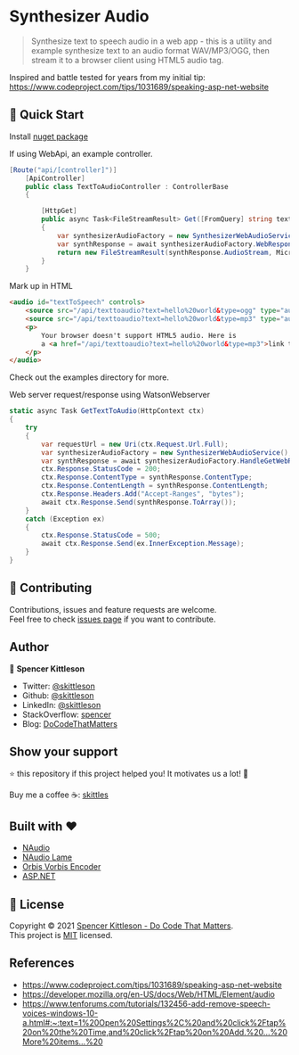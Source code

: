 ﻿# Synthesizer Audio
> Synthesize text to speech audio in a web app - this is a utility and example synthesize text to an audio format WAV/MP3/OGG, then stream it to a browser client using HTML5 audio tag.

Inspired and battle tested for years from my initial tip: https://www.codeproject.com/tips/1031689/speaking-asp-net-website


<!-- ## ✨ Demo

![Demo gif](demo.gif) -->

## 🚀 Quick Start

Install [nuget package](https://www.nuget.org/packages/SynthesizerAudio/)


If using WebApi, an example controller.

```csharp
[Route("api/[controller]")]
    [ApiController]
    public class TextToAudioController : ControllerBase
    {

        [HttpGet]
        public async Task<FileStreamResult> Get([FromQuery] string text)
        {
            var synthesizerAudioFactory = new SynthesizerWebAudioService();
            var synthResponse = await synthesizerAudioFactory.WebResponseAsync(text);
            return new FileStreamResult(synthResponse.AudioStream, Microsoft.Net.Http.Headers.MediaTypeHeaderValue.Parse(synthResponse.ContentType));
        }
    }
```


Mark up in HTML 
```html
<audio id="textToSpeech" controls>
    <source src="/api/texttoaudio?text=hello%20world&type=ogg" type="audio/ogg">
    <source src="/api/texttoaudio?text=hello%20world&type=mp3" type="audio/mpeg">
    <p>
        Your browser doesn't support HTML5 audio. Here is
        a <a href="/api/texttoaudio?text=hello%20world&type=mp3">link to the audio</a> instead.
    </p>
</audio>
```
Check out the examples directory for more.


Web server request/response using WatsonWebserver
```csharp
static async Task GetTextToAudio(HttpContext ctx)
{
    try
    {
        var requestUrl = new Uri(ctx.Request.Url.Full);
        var synthesizerAudioFactory = new SynthesizerWebAudioService();
        var synthResponse = await synthesizerAudioFactory.HandleGetWebRequestAsync(requestUrl);
        ctx.Response.StatusCode = 200;
        ctx.Response.ContentType = synthResponse.ContentType;
        ctx.Response.ContentLength = synthResponse.ContentLength;
        ctx.Response.Headers.Add("Accept-Ranges", "bytes");
        await ctx.Response.Send(synthResponse.ToArray());
    }
    catch (Exception ex)
    {
        ctx.Response.StatusCode = 500;
        await ctx.Response.Send(ex.InnerException.Message);
    }
}
```


## 🤝 Contributing

Contributions, issues and feature requests are welcome.<br />
Feel free to check [issues page](https://github.com/skittleson/SynthesizerAudio/issues) if you want to contribute.<br />

## Author

👤 **Spencer Kittleson**

- Twitter: [@skittleson](https://twitter.com/skittleson)
- Github: [@skittleson](https://github.com/skittleson)
- LinkedIn: [@skittleson](https://www.linkedin.com/in/skittleson)
- StackOverflow: [spencer](https://stackoverflow.com/users/2414540/spencer)
- Blog: [DoCodeThatMatters](https://docodethatmatters.com)

## Show your support

⭐️ this repository if this project helped you! It motivates us a lot! 👋

Buy me a coffee ☕: <a href="https://www.buymeacoffee.com/skittles">skittles</a><br />

## Built with ♥

- [NAudio](https://github.com/naudio/NAudio)
- [NAudio Lame](https://github.com/Corey-M/NAudio.Lame)
- [Orbis Vorbis Encoder](https://github.com/SteveLillis/.NET-Ogg-Vorbis-Encoder)
- [ASP.NET](https://dotnet.microsoft.com/apps/aspnet)

## 📝 License

Copyright © 2021 [Spencer Kittleson - Do Code That Matters](https://DoCodeThatMatters.com). <br />
This project is [MIT](https://github.com/skittleson/GcodeController/blob/master/LICENSE) licensed.

## References 
 - https://www.codeproject.com/tips/1031689/speaking-asp-net-website
 - https://developer.mozilla.org/en-US/docs/Web/HTML/Element/audio
 - https://www.tenforums.com/tutorials/132456-add-remove-speech-voices-windows-10-a.html#:~:text=1%20Open%20Settings%2C%20and%20click%2Ftap%20on%20the%20Time,and%20click%2Ftap%20on%20Add.%20...%20More%20items...%20
